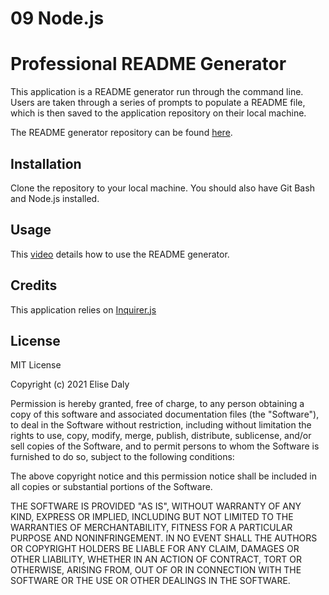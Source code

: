 # 09 Node.js
# Professional README Generator

This application is a README generator run through the command line. Users are taken through a series of prompts to populate a README file, which is then saved to the application repository on their local machine.

The README generator repository can be found [here](https://github.com/elisesamanthadaly/09-Node.js-Homework).


## Installation
Clone the repository to your local machine. You should also have Git Bash and Node.js installed.


## Usage

This [video](https://drive.google.com/file/d/1vYbx4k423eKqx3sOV0qEz5NGqdrSPc-b/view?usp=sharing) details how to use the README generator.


## Credits

This application relies on [Inquirer.js](https://www.npmjs.com/package/inquirer)


## License

MIT License

Copyright (c) 2021 Elise Daly

Permission is hereby granted, free of charge, to any person obtaining a copy
of this software and associated documentation files (the "Software"), to deal
in the Software without restriction, including without limitation the rights
to use, copy, modify, merge, publish, distribute, sublicense, and/or sell
copies of the Software, and to permit persons to whom the Software is
furnished to do so, subject to the following conditions:

The above copyright notice and this permission notice shall be included in all
copies or substantial portions of the Software.

THE SOFTWARE IS PROVIDED "AS IS", WITHOUT WARRANTY OF ANY KIND, EXPRESS OR
IMPLIED, INCLUDING BUT NOT LIMITED TO THE WARRANTIES OF MERCHANTABILITY,
FITNESS FOR A PARTICULAR PURPOSE AND NONINFRINGEMENT. IN NO EVENT SHALL THE
AUTHORS OR COPYRIGHT HOLDERS BE LIABLE FOR ANY CLAIM, DAMAGES OR OTHER
LIABILITY, WHETHER IN AN ACTION OF CONTRACT, TORT OR OTHERWISE, ARISING FROM,
OUT OF OR IN CONNECTION WITH THE SOFTWARE OR THE USE OR OTHER DEALINGS IN THE
SOFTWARE.
